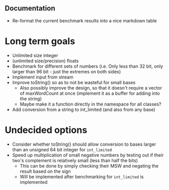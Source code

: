 ## Documentation

- Re-format the current benchmark results into a nice markdown table

# Long term goals

- Unlimited size integer
- (unlimited size/precision) floats
- Benchmark for different sets of numbers (i.e. Only less than 32 bit, only larger than 96 bit - just the extremes on both sides)
- Implement input from stream
- Improve toString() so as to not be wasteful for small bases
  - Also possibly improve the design, so that it doesn't require a vector of maxWordCount at once (implement it as a buffer for adding into the string)
  - Maybe make it a function directly in the namespace for all classes?
- Add conversion from a string to int_limited (and also from any base)

# Undecided options

- Consider whether toString() should allow conversion to bases larger than an unsigned 64 bit integer for `int_limited`
- Speed up multiplication of small negative numbers by testing out if their two's complement is relatively small (less than half the bits)
  - This can be done by simply checking their MSW and negating the result based on the sign
  - Will be implemented after benchmarking for `int_limited` is implemented
